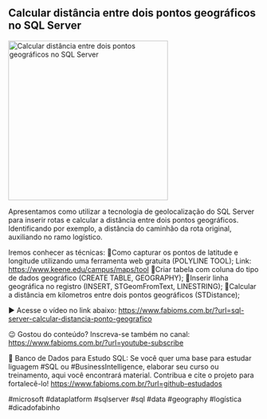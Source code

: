 ## Calcular distância entre dois pontos geográficos no SQL Server

<img src="https://fabioms.com.br/uploads/youtube/Civ234guVro.png" alt="Calcular distância entre dois pontos geográficos no SQL Server" title="SQL Server" width="320"/>

Apresentamos como utilizar a tecnologia de geolocalização do SQL Server para inserir rotas e calcular a distância entre dois pontos geográficos. Identificando por exemplo, a distância do caminhão da rota original, auxiliando no ramo logístico.

Iremos conhecer as técnicas:
🔹Como capturar os pontos de latitude e longitude utilizando uma ferramenta web gratuita (POLYLINE TOOL); 
Link: https://www.keene.edu/campus/maps/tool
🔹Criar tabela com coluna do tipo de dados geográfico (CREATE TABLE, GEOGRAPHY);
🔹Inserir linha geográfica no registro (INSERT, STGeomFromText, LINESTRING);
🔹Calcular a distância em kilometros entre dois pontos geográficos (STDistance);

▶️ Acesse o vídeo no link abaixo:
https://www.fabioms.com.br/?url=sql-server-calcular-distancia-ponto-geografico

😉 Gostou do conteúdo? Inscreva-se também no canal:
https://www.fabioms.com.br/?url=youtube-subscribe

🎁 Banco de Dados para Estudo SQL:
Se você quer uma base para estudar liguagem #SQL ou #BusinessIntelligence, elaborar seu curso ou treinamento, aqui você encontrará material. 
Contribua e cite o projeto para fortalecê-lo!
https://www.fabioms.com.br/?url=github-estudados

#microsoft #dataplatform #sqlserver #sql #data #geography #logística #dicadofabinho
